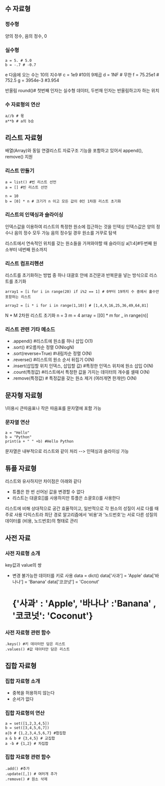 ## 수 자료형
### 정수형
양의 정수, 음의 정수, 0
    
### 실수형
    a = 5. # 5.0
    b = -.7 # -0.7
e 다음에 오는 수는 10의 지수부
    c = 1e9 #10의 9제곱
    d = 1NF # 무한
    f = 75.25e1 # 752.5
    g = 3954e-3 #3.954

반올림
    round()# 첫번째 인자는 실수형 데이터, 두번재 인자는 반올림하고자 하는 위치

### 수 자료형의 연산
    a//b # 몫
    a**b # a의 b승

## 리스트 자료형
배열(Array)와 동일
연결리스트 자료구조 기능을 포함하고 있어서 append(), remove() 지원

### 리스트 만들기
    a = list() #빈 리스트 선언
    a = [] #빈 리스트 선언

    n = 10
    b = [0] * n # 크기가 n 이고 모든 값이 0인 1차원 리스트 초기화

### 리스트의 인덱싱과 슬라이싱
인덱스값을 이용하여 리스트의 특정한 원소에 접근하는 것을 인덱싱
인덱스값은 양의 정수나 음의 정수 모두 가능
음의 정수일 경우 원소를 거꾸로 탐색

리스트에서 연속적인 위치를 갖는 원소들을 가져와야할 때 슬라이싱
    a[1:4]#두번째 원소부터 네번째 원소까지

### 리스트 컴프리헨션
리스트를 초기화하는 방법 중 하나
대괄호 안에 조건문과 반복문을 넣는 방식으로 리스트를 초기화

    array1 = [i for i in range(20) if i%2 == 1] # 0부터 19까지 수 중에서 홀수만 포함하는 리스트

    array2 = [i * i for i in range(1,10)] # [1,4,9,16,25,36,49,64,81]

N * M 2차원 리스트 초기화
    n = 3
    m = 4
    array = [[0] * m for _ in range(n)]

### 리스트 관련 기타 메소드
- .append() #리스트에 원소를 하나 삽입 O(1)
- .sort() #오름차순 정렬 O(NlogN)
- .sort(reverse=True) #내림차순 정렬 O(N) 
- .reverse() #리스트의 원소 순서 뒤집기 O(N)
- .insert(삽입할 위치 인덱스, 삽입할 값) #특정한 인덱스 위치에 원소 삽입 O(N)
- .count(특정값) #리스트에서 특정한 값을 가지는 데이터의 개수를 셀때 O(N)
- .remove(특정값) # 특정값을 갖는 원소 제거 (여러개면 한개만) O(N)

## 문자형 자료형
\이용시 큰따음표나 작은 따음표를 문자열에 포함 가능
### 문자열 연산
    a = "Hello"
    b = "Python"
    print(a + " " +b) #Hello Python
문자열은 내부적으로 리스트와 같이 처리 --> 인덱싱과 슬라이싱 가능

## 튜플 자료형
리스트와 유사하지만 차이점은 아래와 같다
- 튜플은 한 번 선어뇐 값을 변경할 수 없다
- 리스트는 대괄호[]를 사용하지만 튜플은 소괄호()를 사용한다

리스트에 비해 상대적으로 공간 효율적이고, 일반적으로 각 원소의 성질이 서로 다를 때 주로 사용
다익스트라 최단 경로 알고리즘에서 '비용'과 '노드번호'는 서로 다른 성질의 데이터를 (비용, 노드번호)의 형태로 관리

## 사전 자료
### 사전 자료형 소개
key값과 value의 쌍
- 변경 불가능한 데이터를 키로 사용
    data = dict()
    data['사과'] = 'Apple'
    data['바나나'] = 'Banana'
    data['코코넛'] = 'Coconut'
    # {'사과' : 'Apple', '바나나' :'Banana' , '코코넛': 'Coconut'}

### 사전 자료형 관련 함수
    .keys() #키 데이터만 담은 리스트
    .values() #값 데이터만 담은 리스트

## 집합 자료형
### 집합 자료형 소개
- 중복을 허용하지 않는다
- 순서가 없다
### 집합 자료형의 연산
    a = set([1,2,3,4,5])
    b = set([3,4,5,6,7])
    a|b # {1,2,3,4,5,6,7} #합집합
    a & b # {3,4,5} # 교집합
    a -b # {1,2} # 차집합
### 집합 자료형 관련 함수
    .add() #추가
    .update([,]) # 여러개 추가
    .remove() # 원소 삭제